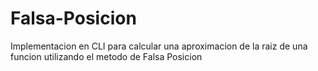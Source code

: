 # Falsa-Posicion
Implementacion en CLI para calcular una aproximacion de la raiz de una funcion utilizando el metodo de Falsa Posicion
